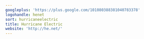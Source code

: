 ```yaml
---
googleplus: 'https://plus.google.com/101080388381040783378'
logohandle: henet
sort: hurricaneelectric
title: Hurricane Electric
website: 'http://he.net/'
---
```

